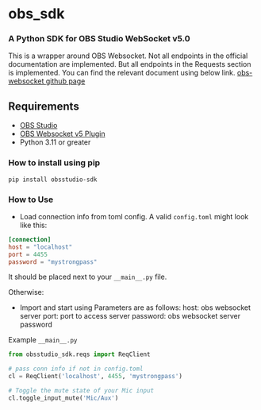 # obs_sdk

### A Python SDK for OBS Studio WebSocket v5.0

This is a wrapper around OBS Websocket.
Not all endpoints in the official documentation are implemented. But all endpoints in the Requests section is implemented. You can find the relevant document using below link.
[obs-websocket github page](https://github.com/obsproject/obs-websocket/blob/master/docs/generated/protocol.md#Requests)

## Requirements

-   [OBS Studio](https://obsproject.com/)
-   [OBS Websocket v5 Plugin](https://github.com/obsproject/obs-websocket/releases/tag/5.0.0)
-   Python 3.11 or greater

### How to install using pip

```
pip install obsstudio-sdk
```

### How to Use

-   Load connection info from toml config. A valid `config.toml` might look like this:

```toml
[connection]
host = "localhost"
port = 4455
password = "mystrongpass"
```

It should be placed next to your `__main__.py` file.

Otherwise:

-   Import and start using
    Parameters are as follows:
    host: obs websocket server
    port: port to access server
    password: obs websocket server password

Example `__main__.py`

```python
from obsstudio_sdk.reqs import ReqClient

# pass conn info if not in config.toml
cl = ReqClient('localhost', 4455, 'mystrongpass')

# Toggle the mute state of your Mic input
cl.toggle_input_mute('Mic/Aux')
```

